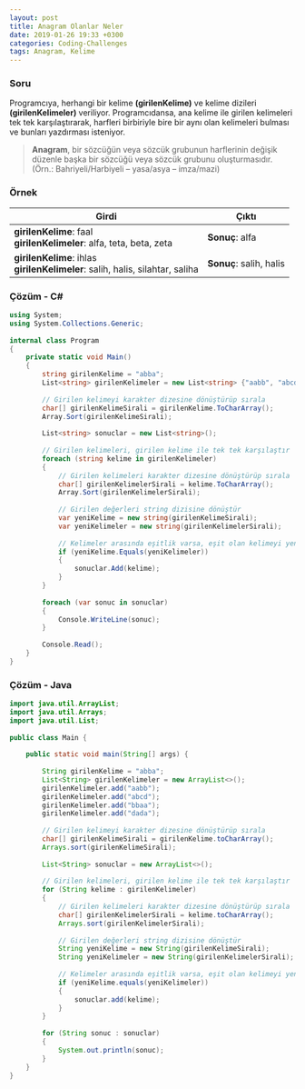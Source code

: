 ```yaml
---
layout: post
title: Anagram Olanlar Neler
date: 2019-01-26 19:33 +0300
categories: Coding-Challenges
tags: Anagram, Kelime
---
```

### Soru
Programcıya, herhangi bir kelime **(girilenKelime)** ve kelime dizileri **(girilenKelimeler)** veriliyor. Programcıdansa, ana kelime ile girilen kelimeleri tek tek karşılaştırarak, harfleri birbiriyle bire bir aynı olan kelimeleri bulması ve bunları yazdırması isteniyor.

>**Anagram**, bir sözcüğün veya sözcük grubunun harflerinin değişik düzenle başka bir sözcüğü veya sözcük grubunu oluşturmasıdır. (Örn.: Bahriyeli/Harbiyeli – yasa/asya – imza/mazi)

### Örnek

| Girdi                                                                            | Çıktı                   |
|----------------------------------------------------------------------------------|-------------------------|
| **girilenKelime**: faal<br>**girilenKelimeler**: alfa, teta, beta, zeta          | **Sonuç**: alfa         |
| **girilenKelime**: ihlas<br>**girilenKelimeler**: salih, halis, silahtar, saliha | **Sonuç**: salih, halis |

### Çözüm - C#
```csharp
using System;
using System.Collections.Generic;
 
internal class Program
{
    private static void Main()
    {
        string girilenKelime = "abba";
        List<string> girilenKelimeler = new List<string> {"aabb", "abcd", "bbaa", "dada"};
 
        // Girilen kelimeyi karakter dizesine dönüştürüp sırala
        char[] girilenKelimeSirali = girilenKelime.ToCharArray();
        Array.Sort(girilenKelimeSirali);
 
        List<string> sonuclar = new List<string>();
 
        // Girilen kelimeleri, girilen kelime ile tek tek karşılaştır
        foreach (string kelime in girilenKelimeler)
        {
            // Girilen kelimeleri karakter dizesine dönüştürüp sırala
            char[] girilenKelimelerSirali = kelime.ToCharArray();
            Array.Sort(girilenKelimelerSirali);
 
            // Girilen değerleri string dizisine dönüştür
            var yeniKelime = new string(girilenKelimeSirali);
            var yeniKelimeler = new string(girilenKelimelerSirali);
 
            // Kelimeler arasında eşitlik varsa, eşit olan kelimeyi yeni diziye ekle
            if (yeniKelime.Equals(yeniKelimeler))
            {
                sonuclar.Add(kelime);
            }
        }
 
        foreach (var sonuc in sonuclar)
        {
            Console.WriteLine(sonuc);
        }
 
        Console.Read();
    }
}
```

### Çözüm - Java
```java
import java.util.ArrayList;
import java.util.Arrays;
import java.util.List;
 
public class Main {
 
    public static void main(String[] args) {
 
        String girilenKelime = "abba";
        List<String> girilenKelimeler = new ArrayList<>();
        girilenKelimeler.add("aabb");
        girilenKelimeler.add("abcd");
        girilenKelimeler.add("bbaa");
        girilenKelimeler.add("dada");
 
        // Girilen kelimeyi karakter dizesine dönüştürüp sırala
        char[] girilenKelimeSirali = girilenKelime.toCharArray();
        Arrays.sort(girilenKelimeSirali);
 
        List<String> sonuclar = new ArrayList<>();
 
        // Girilen kelimeleri, girilen kelime ile tek tek karşılaştır
        for (String kelime : girilenKelimeler)
        {
            // Girilen kelimeleri karakter dizesine dönüştürüp sırala
            char[] girilenKelimelerSirali = kelime.toCharArray();
            Arrays.sort(girilenKelimelerSirali);
 
            // Girilen değerleri string dizisine dönüştür
            String yeniKelime = new String(girilenKelimeSirali);
            String yeniKelimeler = new String(girilenKelimelerSirali);
 
            // Kelimeler arasında eşitlik varsa, eşit olan kelimeyi yeni diziye ekle
            if (yeniKelime.equals(yeniKelimeler))
            {
                sonuclar.add(kelime);
            }
        }
 
        for (String sonuc : sonuclar)
        {
            System.out.println(sonuc);
        }
    }
}
```